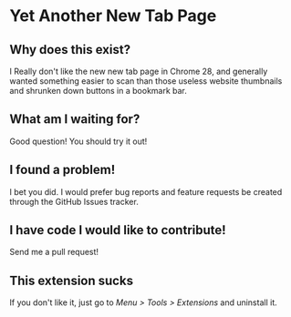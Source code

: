 # Yet Another New Tab Page
## Why does this exist?
I Really don't like the new new tab page in Chrome 28, and generally wanted
something easier to scan than those useless website thumbnails and shrunken
down buttons in a bookmark bar.
## What am I waiting for?
Good question! You should try it out!
## I found a problem!
I bet you did. I would prefer bug reports and feature requests be created
through the GitHub Issues tracker.
## I have code I would like to contribute!
Send me a pull request!
## This extension sucks
If you don't like it, just go to _Menu > Tools > Extensions_ and uninstall it.

